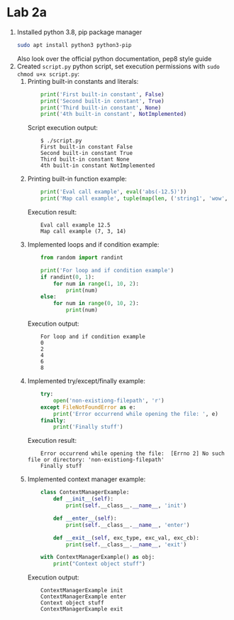 # Lab 2a
1. Installed python 3.8, pip package manager
   ```bash
   sudo apt install python3 python3-pip
   ```
   Also look over the official python documentation, pep8 style guide
1. Created `script.py` python script, set execution permissions with `sudo chmod u+x script.py`:
   1. Printing built-in constants and literals:
        ```python
            print('First built-in constant', False)
            print('Second built-in constant', True)
            print('Third built-in constant', None)
            print('4th built-in constant', NotImplemented)
        ```
        Script execution output:
        ```
            $ ./script.py 
            First built-in constant False
            Second built-in constant True
            Third built-in constant None
            4th built-in constant NotImplemented
        ```
   1. Printing built-in function example:
        ```python
            print('Eval call example', eval('abs(-12.5)'))
            print('Map call example', tuple(map(len, ('string1', 'wow', 'another string'))))
        ```
        Execution result:
        ```
            Eval call example 12.5
            Map call example (7, 3, 14)
        ```
   1. Implemented loops and if condition example:
        ```python
            from random import randint

            print('For loop and if condition example')
            if randint(0, 1):
                for num in range(1, 10, 2):
                    print(num)
            else:
                for num in range(0, 10, 2):
                    print(num)
        ```
        Execution output:
        ```
            For loop and if condition example
            0
            2
            4
            6
            8
        ``` 
   1. Implemented try/except/finally example:
        ```python
            try:
                open('non-existiong-filepath', 'r')
            except FileNotFoundError as e:
                print('Error occurrend while opening the file: ', e)
            finally:
                print('Finally stuff')
        ``` 
        Execution result:
        ```
            Error occurrend while opening the file:  [Errno 2] No such file or directory: 'non-existiong-filepath'
            Finally stuff
        ```
   1. Implemented context manager example:
        ```python
            class ContextManagerExample:
                def __init__(self):
                    print(self.__class__.__name__, 'init')

                def __enter__(self):
                    print(self.__class__.__name__, 'enter')

                def __exit__(self, exc_type, exc_val, exc_cb):
                    print(self.__class__.__name__, 'exit')

            with ContextManagerExample() as obj:
                print("Context object stuff")
        ```
        Execution output: 
        ```
            ContextManagerExample init
            ContextManagerExample enter
            Context object stuff
            ContextManagerExample exit
        ```